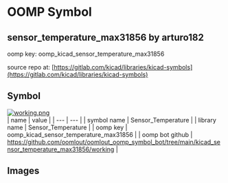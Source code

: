 # OOMP Symbol  
## sensor_temperature_max31856  by arturo182  
  
oomp key: oomp_kicad_sensor_temperature_max31856  
  
source repo at: [https://gitlab.com/kicad/libraries/kicad-symbols](https://gitlab.com/kicad/libraries/kicad-symbols)  
## Symbol  
  
[![working.png](working_600.png)](working.png)  
| name | value | 
| --- | --- | 
| symbol name | Sensor_Temperature | 
| library name | Sensor_Temperature | 
| oomp key | oomp_kicad_sensor_temperature_max31856 | 
| oomp bot github | https://github.com/oomlout/oomlout_oomp_symbol_bot/tree/main/kicad_sensor_temperature_max31856/working | 
## Images  

